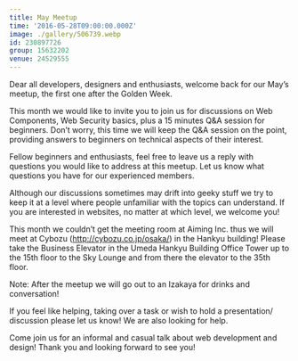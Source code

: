 ```yaml
---
title: May Meetup
time: '2016-05-28T09:00:00.000Z'
image: ./gallery/506739.webp
id: 230897726
group: 15632202
venue: 24529555
---
```


Dear all developers, designers and enthusiasts, welcome back for our May’s meetup, the first one after the Golden Week.

This month we would like to invite you to join us for discussions on Web Components, Web Security basics, plus a 15 minutes Q&A session for beginners. Don’t worry, this time we will keep the Q&A session on the point, providing answers to beginners on technical aspects of their interest.

Fellow beginners and enthusiasts, feel free to leave us a reply with questions you would like to address at this meetup. Let us know what questions you have for our experienced members.

Although our discussions sometimes may drift into geeky stuff we try to keep it at a level where people unfamiliar with the topics can understand. If you are interested in websites, no matter at which level, we welcome you!

This month we couldn’t get the meeting room at Aiming Inc. thus we will meet at Cybozu (http://cybozu.co.jp/osaka/) in the Hankyu building! Please take the Business Elevator in the Umeda Hankyu Building Office Tower up to the 15th floor to the Sky Lounge and from there the elevator to the 35th floor.

Note: After the meetup we will go out to an Izakaya for drinks and conversation!

If you feel like helping, taking over a task or wish to hold a presentation/ discussion please let us know! We are also looking for help.

Come join us for an informal and casual talk about web development and design! Thank you and looking forward to see you!
